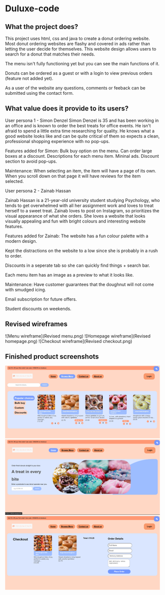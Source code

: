 # Duluxe-code
## What the project does?
This project uses html, css and java to create a donut ordering website. 
Most donut ordering websites are flashy and covered in ads rather than letting the user decide for themselves. This website design allows users to search for a donut that matches their needs.

The menu isn't fully functioning yet but you can see the main functions of it. 

Donuts can be ordered as a guest or with a login to view previous orders (feature not added yet). 

As a user of the website any questions, comments or feeback can be submitted using the contact form. 

## What value does it provide to its users?
User persona 1 - Simon Denzel
Simon Denzel is 35 and has been working in an office
and is known to order the best treats for office events.
He isn't afraid to spend a little extra time researching for
quality. He knows what a good website looks like and
can be quite critical of them so expects a clean,
professional shopping experience with no pop-ups.

Features added for Simon: Bulk buy option on the menu. Can order large boxes at a discount. 
Descriptions for each menu item.
Mininal ads.
Discount section to avoid pop-ups.

Maintenance: When selecting an item, the item will have a page of its own. When you scroll down on that page it will have reviews for the item selected. 

User persona 2 - Zainab Hassan

Zainab Hassan is a 21-year-old university student
studying Psychology, who tends to get overwhelmed
with all her assignment work and loves to treat
herself to a sweet treat.
Zainab loves to post on Instagram, so prioritizes the
visual appearance of what she orders. She loves a
website that looks visually appealing and fun with bright
colours and interesting website features.

Features added for Zainab:
The website has a fun colour palette with a modern design.

Kept the distractions on the website to a low since she is probably in a rush to order. 

Discounts in a seperate tab so she can quickly find things + search bar. 

Each menu item has an image as a preview to what it looks like. 

Maintenance: Have customer guarantees that the doughnut will not come with smudged icing. 

Email subscription for future offers. 

Student discounts on weekends. 


## Revised wireframes 

![Menu wireframe](Revised menu.png)
![Homepage wireframe](Revised homepage.png)
![Checkout wireframe](Revised checkout.png)

## Finished product screenshots
 
![Menu](Finalmenu.png)
![Homepage](Finalhomepage.png)
![Checkout ](Finalcheckout.png)





